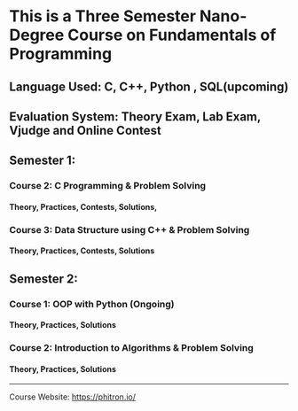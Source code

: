 # This is a Three Semester Nano-Degree Course on Fundamentals of Programming
## Language Used: C, C++, Python , SQL(upcoming)
## Evaluation System: Theory Exam, Lab Exam, Vjudge and Online Contest

## Semester 1: 
### Course 2: C Programming & Problem Solving
#### Theory, Practices, Contests, Solutions, 

### Course 3: Data Structure using C++ & Problem Solving
#### Theory, Practices, Contests, Solutions

## Semester 2: 
### Course 1: OOP with Python (Ongoing)
#### Theory, Practices, Solutions

### Course 2: Introduction to Algorithms & Problem Solving
#### Theory, Practices, Solutions

-----------------------------------
Course Website: https://phitron.io/
